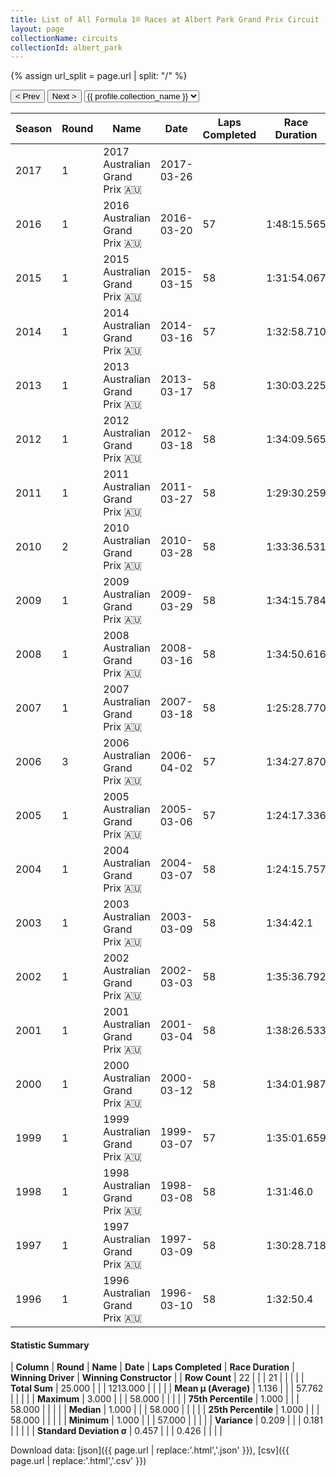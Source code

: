 ```yaml
---
title: List of All Formula 1® Races at Albert Park Grand Prix Circuit
layout: page
collectionName: circuits
collectionId: albert_park
---
```


{% assign url_split = page.url | split: "/" %}
<div id="collection-navigation">
<button onclick="selector.options[selector.selectedIndex-1].value && (window.location = selector.options[selector.selectedIndex-1].value);">&lt; Prev</button>
<button onclick="selector.options[selector.selectedIndex+1].value && (window.location = selector.options[selector.selectedIndex+1].value);">Next &gt;</button>
<select id="selector" onchange="this.options[this.selectedIndex].value && (window.location = this.options[this.selectedIndex].value);">
  {% for collectionId in site.data[page.collectionName].refs %}
    {% if collectionId == page.collectionId %}
      {% assign selected = "selected" %}
    {% else %}
      {% assign selected = "" %}
    {% endif %}
    {% assign profile = site.data[page.collectionName][collectionId].profile %}
    <option value="/f1/{{ page.collectionName }}/{{ collectionId }}/{{ url_split[4] }}" {{ selected }}>{{ profile.collection_name }}</option>
  {% endfor %}
</select>
</div>

| Season | Round | Name | Date | Laps Completed | Race Duration | Winning Driver | Winning Constructor |
|--|--|--|--|--|--|--|--|
| 2017 | 1 | 2017 Australian Grand Prix 🇦🇺 | 2017-03-26 |   |   |   |   |
| 2016 | 1 | 2016 Australian Grand Prix 🇦🇺 | 2016-03-20 | 57 | 1:48:15.565 | Nico Rosberg 🇩🇪 | Mercedes 🇩🇪 |
| 2015 | 1 | 2015 Australian Grand Prix 🇦🇺 | 2015-03-15 | 58 | 1:31:54.067 | Lewis Hamilton 🇬🇧 | Mercedes 🇩🇪 |
| 2014 | 1 | 2014 Australian Grand Prix 🇦🇺 | 2014-03-16 | 57 | 1:32:58.710 | Nico Rosberg 🇩🇪 | Mercedes 🇩🇪 |
| 2013 | 1 | 2013 Australian Grand Prix 🇦🇺 | 2013-03-17 | 58 | 1:30:03.225 | Kimi Räikkönen 🇫🇮 | Lotus F1 🇬🇧 |
| 2012 | 1 | 2012 Australian Grand Prix 🇦🇺 | 2012-03-18 | 58 | 1:34:09.565 | Jenson Button 🇬🇧 | McLaren 🇬🇧 |
| 2011 | 1 | 2011 Australian Grand Prix 🇦🇺 | 2011-03-27 | 58 | 1:29:30.259 | Sebastian Vettel 🇩🇪 | Red Bull 🇦🇹 |
| 2010 | 2 | 2010 Australian Grand Prix 🇦🇺 | 2010-03-28 | 58 | 1:33:36.531 | Jenson Button 🇬🇧 | McLaren 🇬🇧 |
| 2009 | 1 | 2009 Australian Grand Prix 🇦🇺 | 2009-03-29 | 58 | 1:34:15.784 | Jenson Button 🇬🇧 | Brawn 🇬🇧 |
| 2008 | 1 | 2008 Australian Grand Prix 🇦🇺 | 2008-03-16 | 58 | 1:34:50.616 | Lewis Hamilton 🇬🇧 | McLaren 🇬🇧 |
| 2007 | 1 | 2007 Australian Grand Prix 🇦🇺 | 2007-03-18 | 58 | 1:25:28.770 | Kimi Räikkönen 🇫🇮 | Ferrari 🇮🇹 |
| 2006 | 3 | 2006 Australian Grand Prix 🇦🇺 | 2006-04-02 | 57 | 1:34:27.870 | Fernando Alonso 🇪🇸 | Renault 🇫🇷 |
| 2005 | 1 | 2005 Australian Grand Prix 🇦🇺 | 2005-03-06 | 57 | 1:24:17.336 | Giancarlo Fisichella 🇮🇹 | Renault 🇫🇷 |
| 2004 | 1 | 2004 Australian Grand Prix 🇦🇺 | 2004-03-07 | 58 | 1:24:15.757 | Michael Schumacher 🇩🇪 | Ferrari 🇮🇹 |
| 2003 | 1 | 2003 Australian Grand Prix 🇦🇺 | 2003-03-09 | 58 | 1:34:42.1 | David Coulthard 🇬🇧 | McLaren 🇬🇧 |
| 2002 | 1 | 2002 Australian Grand Prix 🇦🇺 | 2002-03-03 | 58 | 1:35:36.792 | Michael Schumacher 🇩🇪 | Ferrari 🇮🇹 |
| 2001 | 1 | 2001 Australian Grand Prix 🇦🇺 | 2001-03-04 | 58 | 1:38:26.533 | Michael Schumacher 🇩🇪 | Ferrari 🇮🇹 |
| 2000 | 1 | 2000 Australian Grand Prix 🇦🇺 | 2000-03-12 | 58 | 1:34:01.987 | Michael Schumacher 🇩🇪 | Ferrari 🇮🇹 |
| 1999 | 1 | 1999 Australian Grand Prix 🇦🇺 | 1999-03-07 | 57 | 1:35:01.659 | Eddie Irvine 🇬🇧 | Ferrari 🇮🇹 |
| 1998 | 1 | 1998 Australian Grand Prix 🇦🇺 | 1998-03-08 | 58 | 1:31:46.0 | Mika Häkkinen 🇫🇮 | McLaren 🇬🇧 |
| 1997 | 1 | 1997 Australian Grand Prix 🇦🇺 | 1997-03-09 | 58 | 1:30:28.718 | David Coulthard 🇬🇧 | McLaren 🇬🇧 |
| 1996 | 1 | 1996 Australian Grand Prix 🇦🇺 | 1996-03-10 | 58 | 1:32:50.4 | Damon Hill 🇬🇧 | Williams 🇬🇧 |

#### Statistic Summary

| **Column** | **Round** | **Name** | **Date** | **Laps Completed** | **Race Duration** | **Winning Driver** | **Winning Constructor** |
| **Row Count** | 22 |  |  | 21 |  |  |  |
| **Total Sum** | 25.000 |  |  | 1213.000 |  |  |  |
| **Mean μ (Average)** | 1.136 |  |  | 57.762 |  |  |  |
| **Maximum** | 3.000 |  |  | 58.000 |  |  |  |
| **75th Percentile** | 1.000 |  |  | 58.000 |  |  |  |
| **Median** | 1.000 |  |  | 58.000 |  |  |  |
| **25th Percentile** | 1.000 |  |  | 58.000 |  |  |  |
| **Minimum** | 1.000 |  |  | 57.000 |  |  |  |
| **Variance** | 0.209 |  |  | 0.181 |  |  |  |
| **Standard Deviation σ** | 0.457 |  |  | 0.426 |  |  |  |

Download data: [json]({{ page.url | replace:'.html','.json' }}), [csv]({{ page.url | replace:'.html','.csv' }})
